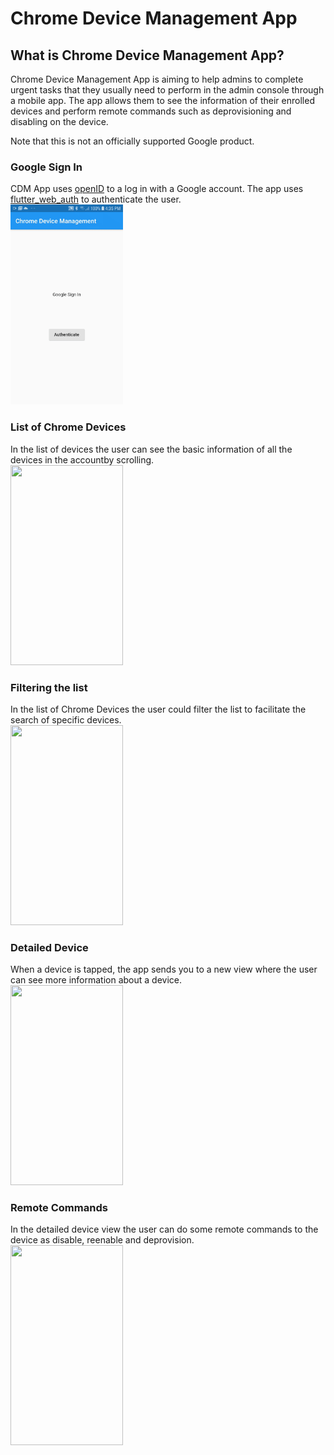 # Chrome Device Management App

## What is Chrome Device Management App?
Chrome Device Management App is aiming to help admins to complete urgent tasks that they usually need to perform in the admin console through a mobile app. The app allows them to see the information of their enrolled devices and perform remote commands such as deprovisioning and disabling on the device. 

Note that this is not an officially supported Google product.

### Google Sign In
CDM App uses [openID](https://developers.google.com/identity/protocols/oauth2/openid-connect) to a log in with a Google account. The app uses [flutter_web_auth](https://pub.dev/packages/flutter_web_auth) to authenticate the user.    
<img src="images/sign_in_demo.gif" width="180" height="320">    

### List of Chrome Devices
In the list of devices the user can see the basic information of all the devices in the accountby scrolling.   
<img src="images/list_demo.gif" width="180" height="320">   

### Filtering the list
In the list of Chrome Devices the user could filter the list to facilitate the search of specific devices.   
<img src="images/filter_demo.gif" width="180" height="320">      

### Detailed Device
When a device is tapped, the app sends you to a new view where the user can see more information about a device.   
<img src="images/images/detailed_demo.gif" width="180" height="320">     

### Remote Commands
In the detailed device view the user can do some remote commands to the device as disable, reenable and deprovision.    
<img src="images/images/remote_commands_demo.gif" width="180" height="320">   
